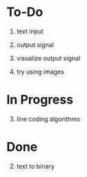 # To-Do

1) text input


4) output signal
5) visualize output signal
6) try using images

# In Progress

3) line coding algorithms

# Done

2) text to binary